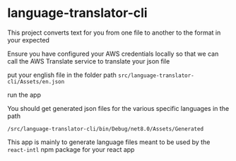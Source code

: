 # language-translator-cli

This project converts text for you from one file to another to the format in your expected

Ensure you have configured your AWS credentials locally so that we can call the AWS Translate service to translate your json file

put your english file in the folder path `src/language-translator-cli/Assets/en.json`

run the app

You should get generated json files for the various specific languages in the path

```
/src/language-translator-cli/bin/Debug/net8.0/Assets/Generated
```

This app is mainly to generate language files meant to be used by the `react-intl` npm package for your react app
